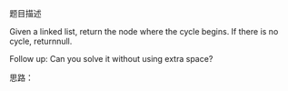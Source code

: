题目描述

Given a linked list, return the node where the cycle begins. If there is no cycle, returnnull.

Follow up:
Can you solve it without using extra space?

思路：

